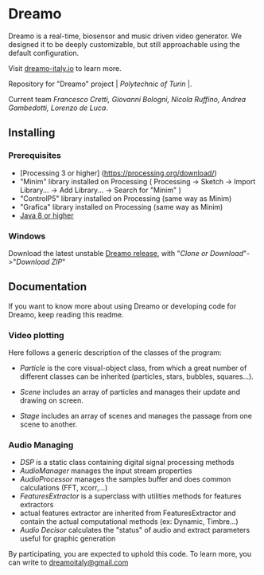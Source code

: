 # Dreamo
Dreamo is a real-time, biosensor and music driven video generator. We designed it to be deeply customizable, but still approachable using the default configuration.

Visit [dreamo-italy.io](https://dreamo-italy.github.io/dreamo/) to learn more.


Repository for "Dreamo" project | _Polytechnic of Turin_ |.

Current team *Francesco Cretti, Giovanni Bologni, Nicola Ruffino, Andrea Gambedotti, Lorenzo de Luca*.


## Installing

### Prerequisites
- [Processing 3 or higher] (https://processing.org/download/)
- "Minim" library installed on Processing ( Processing -> Sketch -> Import Library... -> Add Library... -> Search for "Minim" )
- "ControlP5" library installed on Processing (same way as Minim)
- "Grafica" library installed on Processing (same way as Minim)
- [Java 8 or higher](https://www.java.com/it/)

### Windows
Download the latest unstable [Dreamo release](https://github.com/Dreamo-Italy/Dreamo-engine/tree/develop), with "*Clone or Download*"->"*Download ZIP*"


## Documentation
If you want to know more about using Dreamo or developing code for Dreamo, keep reading this readme.

### Video plotting
Here follows a generic description of the classes of the program:

- *Particle* is the core visual-object class, from which a great number of different classes can be inherited (particles, stars, bubbles, squares...).

- *Scene* includes an array of particles and manages their update and drawing on screen.

- *Stage* includes an array of scenes and manages the passage from one scene to another.

### Audio Managing
- *DSP* is a static class containing digital signal processing methods
- *AudioManager* manages the input stream properties
- *AudioProcessor* manages the samples buffer and does common calculations (FFT, xcorr,...)
- *FeaturesExtractor* is a superclass with utilities methods for features extractors
- actual features extractor are inherited from FeaturesExtractor and contain the actual computational methods (ex: Dynamic, Timbre...)
- *Audio Decisor* calculates the "status" of audio and extract parameters useful for graphic generation

By participating, you are expected to uphold this code. To learn more, you can write to dreamoitaly@gmail.com
